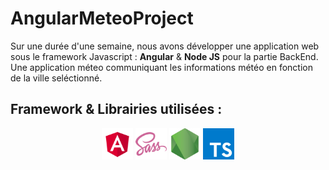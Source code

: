 # AngularMeteoProject

<p> Sur une durée d'une semaine, nous avons développer une application web sous le framework Javascript : <strong>Angular</strong> & <strong>Node JS</strong> pour la partie BackEnd. Une application méteo communiquant les informations météo en fonction de la ville seléctionné. </p>

## Framework & Librairies utilisées :
<div align=center>
<img src="https://raw.githubusercontent.com/github/explore/80688e429a7d4ef2fca1e82350fe8e3517d3494d/topics/angular/angular.png" alt="Angular" height="50px">
<img src="https://raw.githubusercontent.com/github/explore/80688e429a7d4ef2fca1e82350fe8e3517d3494d/topics/sass/sass.png" alt="Sass" height="50px">
<img src="https://raw.githubusercontent.com/github/explore/80688e429a7d4ef2fca1e82350fe8e3517d3494d/topics/nodejs/nodejs.png" alt="Bootstrap" height="50px">
  <img src="https://raw.githubusercontent.com/github/explore/80688e429a7d4ef2fca1e82350fe8e3517d3494d/topics/typescript/typescript.png" alt="Bootstrap" height="50px">
</div>
